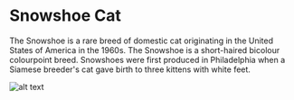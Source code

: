 # Snowshoe Cat
The Snowshoe is a rare breed of domestic cat originating in the United States of America in the 1960s. The Snowshoe is a short-haired bicolour colourpoint breed. Snowshoes were first produced in Philadelphia when a Siamese breeder's cat gave birth to three kittens with white feet. 

![alt text](https://www.rover.com/blog/wp-content/uploads/iStock-1062782600-min-960x540.jpg)

